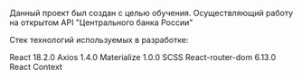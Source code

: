 Данный проект был создан с целью обучения.
Осуществляющий работу на открытом API "Центрального банка России"

Стек технологий используемых в разработке:

React 18.2.0
Axios 1.4.0
Materialize 1.0.0
SCSS
React-router-dom 6.13.0
React Context

